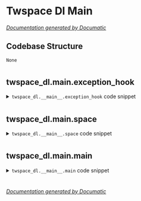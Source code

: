 # Twspace Dl Main

[_Documentation generated by Documatic_](https://www.documatic.com)

<!---Documatic-section-Codebase Structure-start--->
## Codebase Structure

<!---Documatic-block-system_architecture-start--->
```mermaid
None
```
<!---Documatic-block-system_architecture-end--->

# #
<!---Documatic-section-Codebase Structure-end--->

<!---Documatic-section-twspace_dl.__main__.exception_hook-start--->
## twspace_dl.__main__.exception_hook

<!---Documatic-section-exception_hook-start--->
<!---Documatic-block-twspace_dl.__main__.exception_hook-start--->
<details>
	<summary><code>twspace_dl.__main__.exception_hook</code> code snippet</summary>

```python
def exception_hook(_: Type[BaseException], exc_value: BaseException, _t: TracebackType=None) -> None:
    print(f'\x1b[31;1;4mError\x1b[0m: {exc_value}\nRetry with -v to see more details')
```
</details>
<!---Documatic-block-twspace_dl.__main__.exception_hook-end--->
<!---Documatic-section-exception_hook-end--->

# #
<!---Documatic-section-twspace_dl.__main__.exception_hook-end--->

<!---Documatic-section-twspace_dl.__main__.space-start--->
## twspace_dl.__main__.space

<!---Documatic-section-space-start--->
<!---Documatic-block-twspace_dl.__main__.space-start--->
<details>
	<summary><code>twspace_dl.__main__.space</code> code snippet</summary>

```python
def space(args: argparse.Namespace) -> int:
    has_input = args.user_url or args.input_url or args.input_metadata or args.from_dynamic_url or args.from_master_url
    has_login = args.username and args.password or args.input_cookie_file
    if not has_input:
        print('Either user url, space url, dynamic url or master url should be provided')
        return EXIT_CODE_MISUSE
    if args.log:
        log_filename = datetime.datetime.now().strftime('.twspace-dl.%Y-%m-%d_%H-%M-%S_%f.log')
        handlers = [logging.FileHandler(log_filename), logging.StreamHandler()]
    else:
        handlers = None
    if not args.verbose:
        sys.excepthook = exception_hook
        logging.basicConfig(level=logging.INFO, format='%(levelname)s: %(message)s', handlers=handlers)
    else:
        logging.basicConfig(level=logging.DEBUG, format='%(asctime)s [%(levelname)s] %(message)s', handlers=handlers)
    auth_token = ''
    if has_login:
        if args.input_cookie_file:
            if args.username and args.password and is_expired(args.input_cookie_file):
                auth_token = Login(args.username, args.password, guest_token()).login()
                write_to_file(auth_token, args.output_cookie_file)
            else:
                auth_token = load_from_file(args.input_cookie_file)
        else:
            auth_token = Login(args.username, args.password, guest_token()).login()
    if args.user_url:
        if auth_token:
            twspace = Twspace.from_user_avatar(args.user_url, auth_token)
        else:
            twspace = Twspace.from_user_tweets(args.user_url)
    elif args.input_metadata:
        twspace = Twspace.from_file(args.input_metadata)
    elif args.input_url:
        twspace = Twspace.from_space_url(args.input_url)
    else:
        logging.warning("No metadata provided.\nThe resulting file won't be associated with the original space.\nPlease consider adding a space url or a metadata file")
        twspace = Twspace({})
    twspace_dl = TwspaceDL(twspace, args.output)
    if args.from_dynamic_url:
        twspace_dl.dyn_url = args.from_dynamic_url
    if args.from_master_url:
        twspace_dl.master_url = args.from_master_url
    if args.write_metadata:
        metadata = json.dumps(twspace.source, indent=4)
        filename = twspace_dl.filename
        with open(f'{filename}.json', 'w', encoding='utf-8') as metadata_io:
            metadata_io.write(metadata)
    if args.url:
        print(twspace_dl.master_url)
    if args.write_url:
        with open(args.write_url, 'a', encoding='utf-8') as url_output:
            url_output.write('{}\n'.format(twspace_dl.master_url))
    if args.write_playlist:
        twspace_dl.write_playlist()
    if not args.skip_download:
        try:
            twspace_dl.download()
        except KeyboardInterrupt:
            logging.info('Download Interrupted by user')
        finally:
            if not args.keep_files and os.path.exists(twspace_dl.tempdir.name):
                twspace_dl.tempdir.cleanup()
    return EXIT_CODE_SUCCESS
```
</details>
<!---Documatic-block-twspace_dl.__main__.space-end--->
<!---Documatic-section-space-end--->

# #
<!---Documatic-section-twspace_dl.__main__.space-end--->

<!---Documatic-section-twspace_dl.__main__.main-start--->
## twspace_dl.__main__.main

<!---Documatic-section-main-start--->
<!---Documatic-block-twspace_dl.__main__.main-start--->
<details>
	<summary><code>twspace_dl.__main__.main</code> code snippet</summary>

```python
def main() -> int:
    parser = argparse.ArgumentParser(description='Script designed to help download twitter spaces')
    input_group = parser.add_argument_group('input')
    input_method = input_group.add_mutually_exclusive_group()
    output_group = parser.add_argument_group('output')
    login_group = parser.add_argument_group('login')
    parser.add_argument('-v', '--verbose', action='store_true')
    parser.add_argument('-s', '--skip-download', action='store_true')
    parser.add_argument('-k', '--keep-files', action='store_true')
    parser.add_argument('-l', '--log', action='store_true', help='create logfile')
    parser.add_argument('--input-cookie-file', type=str, metavar='COOKIE_FILE')
    login_group.add_argument('--username', type=str, metavar='USERNAME', default=None)
    login_group.add_argument('--password', type=str, metavar='PASSWORD', default=None)
    login_group.add_argument('--output-cookie-file', type=str, metavar='OUTPUT_COOKIE_FILE', default=None)
    input_method.add_argument('-i', '--input-url', type=str, metavar='SPACE_URL')
    input_method.add_argument('-U', '--user-url', type=str, metavar='USER_URL')
    input_group.add_argument('-d', '--from-dynamic-url', type=str, metavar='DYN_URL', help='use the dynamic url for the processes(useful for ended spaces)\nexample: https://prod-fastly-ap-northeast-1.video.pscp.tv/Transcoding/v1/hls/zUUpEgiM0M18jCGxo2eSZs99p49hfyFQr1l4cdze-Sp4T-DQOMMoZpkbdyetgfwscfvvUkAdeF-I5hPI4bGoYg/non_transcode/ap-northeast-1/periscope-replay-direct-prod-ap-northeast-1-public/audio-space/dynamic_playlist.m3u8?type=live')
    input_group.add_argument('-f', '--from-master-url', type=str, metavar='URL', help='use the master url for the processes(useful for ended spaces)\nexample: https://prod-fastly-ap-northeast-1.video.pscp.tv/Transcoding/v1/hls/YRSsw6_P5xUZHMualK5-ihvePR6o4QmoZVOBGicKvmkL_KB9IQYtxVqm3P_vpZ2HnFkoRfar4_uJOjqC8OCo5A/non_transcode/ap-northeast-1/periscope-replay-direct-prod-ap-northeast-1-public/audio-space/master_playlist.m3u8')
    input_group.add_argument('-M', '--input-metadata', type=str, metavar='PATH', help='use a metadata json file instead of input url\n(useful for very old ended spaces)')
    output_group.add_argument('-o', '--output', type=str, metavar='FORMAT_STR')
    output_group.add_argument('-m', '--write-metadata', action='store_true', help='write the full metadata json to a file')
    output_group.add_argument('-p', '--write-playlist', action='store_true', help='write the m3u8 used to download the stream(e.g. if you want to use another downloader)')
    output_group.add_argument('-u', '--url', action='store_true', help='display the master url')
    output_group.add_argument('--write-url', type=str, metavar='URL_OUTPUT', help='write master url to file')
    parser.set_defaults(func=space)
    if len(sys.argv) == 1:
        parser.print_help(sys.stderr)
        return EXIT_CODE_ERROR
    args = parser.parse_args()
    args.func(args)
    return EXIT_CODE_SUCCESS
```
</details>
<!---Documatic-block-twspace_dl.__main__.main-end--->
<!---Documatic-section-main-end--->

# #
<!---Documatic-section-twspace_dl.__main__.main-end--->

[_Documentation generated by Documatic_](https://www.documatic.com)